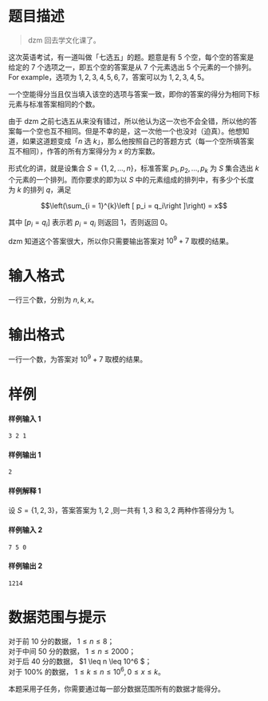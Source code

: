
# 题目描述

> dzm 回去学文化课了。

这次英语考试，有一道叫做「七选五」的题。题意是有 $5$ 个空，每个空的答案是给定的 $7$ 个选项之一，即五个空的答案是从 $7$ 个元素选出 $5$ 个元素的一个排列。For example，选项为 $1,2,3,4,5,6,7$，答案可以为 $1,2,3,4,5$。

一个空能得分当且仅当填入该空的选项与答案一致，即你的答案的得分为相同下标元素与标准答案相同的个数。

由于 dzm 之前七选五从来没有错过，所以他认为这一次也不会全错，所以他的答案每一个空也互不相同。但是不幸的是，这一次他一个也没对（迫真）。他想知道，如果这道题变成「$n$ 选 $k$」，那么他按照自己的答题方式（每一个空所填答案互不相同），作答的所有方案得分为 $x$ 的方案数。

形式化的讲，就是设集合 $S = \left \{ 1,2,...,n \right \}$，标准答案 $p_1, p_2, \ldots, p_k$ 为 $S$ 集合选出 $k$ 个元素的一个排列。而你要求的即为以 $S$ 中的元素组成的排列中，有多少个长度为 $k$ 的排列 $q$，满足

$$\left(\sum_{i = 1}^{k}\left [  p_i = q_i\right ]\right) = x$$

其中 $\left [  p_i = q_i\right ]$ 表示若 $p_i = q_i$ 则返回 $1$，否则返回 $0$。

dzm 知道这个答案很大，所以你只需要输出答案对 $10^9 + 7$ 取模的结果。

# 输入格式

一行三个数，分别为 $n,k,x$。

# 输出格式

一行一个数，为答案对 $10^9 + 7$ 取模的结果。

# 样例

#### 样例输入 1
```plain
3 2 1
```

#### 样例输出 1
```plain
2
```

#### 样例解释 1
设 $S = \left \{ 1,2,3 \right \}$，答案答案为 $1,2$ ,则一共有 $1,3$ 和 $3,2$ 两种作答得分为 $1$。 

#### 样例输入 2
```plain
7 5 0
```

#### 样例输出 2
```plain
1214
```

# 数据范围与提示

对于前 $10$ 分的数据， $1 \leq n \leq 8$；  
对于中间 $50$ 分的数据， $1 \leq n \leq 2000$；  
对于后 $40$ 分的数据， $1 \leq n \leq 10^6 $；  
对于 $100\%$ 的数据， $1 \leq k \leq n \leq 10^6 ,0 \leq x \leq k$。

本题采用子任务，你需要通过每一部分数据范围所有的数据才能得分。

